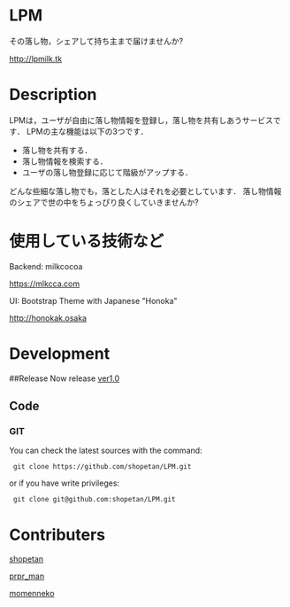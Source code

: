 # LPM

その落し物，シェアして持ち主まで届けませんか?

http://lpmilk.tk

# Description

LPMは，ユーザが自由に落し物情報を登録し，落し物を共有しあうサービスです．
LPMの主な機能は以下の3つです．

* 落し物を共有する．
* 落し物情報を検索する．
* ユーザの落し物登録に応じて階級がアップする．

どんな些細な落し物でも，落とした人はそれを必要としています．
落し物情報のシェアで世の中をちょっぴり良くしていきませんか?

# 使用している技術など

Backend: milkcocoa

https://mlkcca.com

UI: Bootstrap Theme with Japanese "Honoka"

http://honokak.osaka

# Development

##Release
Now release [ver1.0](https://github.com/shopetan/LPM/releases/tag/v1.0)

## Code

### GIT

You can check the latest sources with the command:

```
 git clone https://github.com/shopetan/LPM.git
```

or if you have write privileges:

```
 git clone git@github.com:shopetan/LPM.git
```
# Contributers

[shopetan](https://github.com/shopetan)

[prpr_man](https://github.com/prpr_man)

[momenneko](https://github.com/momenneko)

